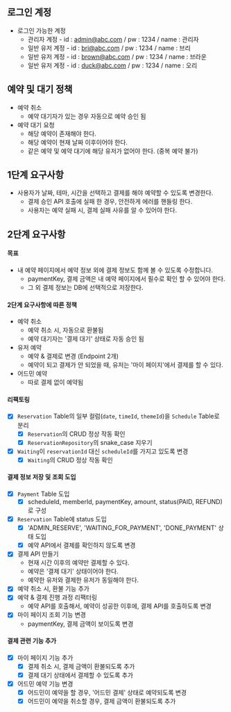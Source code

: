 ## 로그인 계정
- 로그인 가능한 계정
    - 관리자 계정 - id : admin@abc.com / pw : 1234 / name : 관리자
    - 일반 유저 계정 - id : bri@abc.com / pw : 1234 / name : 브리
    - 일반 유저 계정 - id : brown@abc.com / pw : 1234 / name : 브라운
    - 일반 유저 계정 - id : duck@abc.com / pw : 1234 / name : 오리

## 예약 및 대기 정책
- 예약 취소
  - 예약 대기자가 있는 경우 자동으로 예약 승인 됨
- 예약 대기 요청
  - 해당 예약이 존재해야 한다.
  - 해당 예약이 현재 날짜 이후이어야 한다.
  - 같은 예약 및 예약 대기에 해당 유저가 없어야 한다. (중복 예약 불가)

## 1단계 요구사항
- 사용자가 날짜, 테마, 시간을 선택하고 결제를 해야 예약할 수 있도록 변경한다.
  - 결제 승인 API 호출에 실패 한 경우, 안전하게 에러를 핸들링 한다.
  - 사용자는 예약 실패 시, 결제 실패 사유를 알 수 있어야 한다.

## 2단계 요구사항

#### 목표
- 내 예약 페이지에서 예약 정보 외에 결제 정보도 함께 볼 수 있도록 수정합니다.
  - paymentKey, 결제 금액은 내 예약 페이지에서 필수로 확인 할 수 있어야 한다.
  - 그 외 결제 정보는 DB에 선택적으로 저장한다.

#### 2단계 요구사항에 따른 정책

- 예약 취소
  - 예약 취소 시, 자동으로 환불됨
  - 예약 대기자는 '결제 대기' 상태로 자동 승인 됨
- 유저 예약
  - 예약 & 결제로 변경 (Endpoint 2개)
  - 예약이 되고 결제가 안 되었을 때, 유저는 '마이 페이지'에서 결제를 할 수 있다.
- 어드민 예약
  - 따로 결제 없이 예약됨

#### 리팩토링
- [x] `Reservation` Table의 일부 컬럼(`date`, `timeId`, `themeId`)을 `Schedule` Table로 분리
  - [x] `Reservation`의 CRUD 정상 작동 확인
  - [x] `ReservationRepository`의 snake_case 지우기
- [x] `Waiting`이 `reservationId` 대신 `scheduleId`를 가지고 있도록 변경
  - [x] `Waiting`의 CRUD 정상 작동 확인

#### 결제 정보 저장 및 조회 도입
- [x] `Payment` Table 도입
  - [x] scheduleId, memberId, paymentKey, amount, status(PAID, REFUND)로 구성
- [x] `Reservation` Table에 status 도입
  - [x] 'ADMIN_RESERVE', 'WAITING_FOR_PAYMENT', 'DONE_PAYMENT' 상태 도입
  - [x] 예약 API에서 결제를 확인하지 않도록 변경
- [x] 결제 API 만들기
  - 현재 시간 이후의 예약만 결제할 수 있다.
  - 예약은 '결제 대기' 상태이어야 한다.
  - 예약한 유저와 결제한 유저가 동일해야 한다.
- [x] 예약 취소 시, 환불 기능 추가
- [x] 예약 & 결제 진행 과정 리팩터링
  - 예약 API를 호출해서, 예약이 성공한 이후에, 결제 API를 호출하도록 변경
- [x] 마이 페이지 조회 기능 변경
  - paymentKey, 결제 금액이 보이도록 변경

#### 결제 관련 기능 추가
- [x] 마이 페이지 기능 추가
  - [x] 결제 취소 시, 결제 금액이 환불되도록 추가
  - [x] 결제 대기 상태에서 결제할 수 있도록 추가
- [x] 어드민 예약 기능 변경
  - [x] 어드민이 예약을 할 경우, '어드민 결제' 상태로 예약되도록 변경
  - [x] 어드민이 예약을 취소할 경우, 결제 금액이 환불되도록 추가
